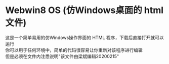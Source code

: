 # Webwin8 OS (仿Windows桌面的 html 文件)
这是一个简单易用的仿Windows操作界面的 HTML 程序，下载后直接打开就可以运行<br>
你可以用于任何环境中，简单的代码很容易让你重新对该程序进行编辑<br>
但是必须在文件内注悉说明"该文件由梁斌编辑20200215"<br>
